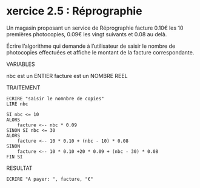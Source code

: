 # xercice 2.5 : Réprographie
Un magasin proposant un service de Réprographie facture 0.10€ les 10 premières photocopies, 0.09€ les vingt suivants et 0.08 au delà.

Écrire l’algorithme qui demande à l’utilisateur de saisir le nombre de photocopies effectuées et affiche le montant de la facture correspondante.


VARIABLES

nbc est un ENTIER
facture est un NOMBRE REEL


TRAITEMENT

    ECRIRE "saisir le nomnbre de copies"
    LIRE nbc

    SI nbc <= 10
    ALORS
        facture <-- nbc * 0.09
    SINON SI nbc <= 30
    ALORS
        facture <-- 10 * 0.10 + (nbc - 10) * 0.08
    SINON
        facture <-- 10 * 0.10 +20 * 0.09 + (nbc - 30) * 0.08
    FIN SI

RESULTAT

    ECRIRE "A payer: ", facture, "€"
```

